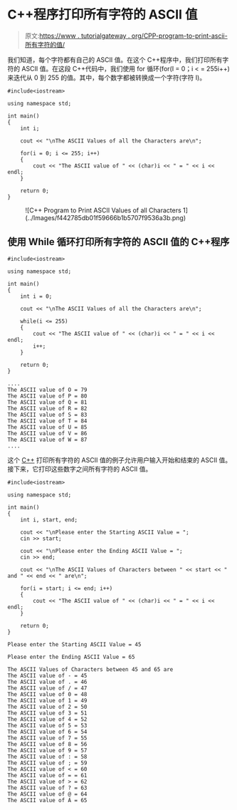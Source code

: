 # C++程序打印所有字符的 ASCII 值

> 原文:[https://www . tutorialgateway . org/CPP-program-to-print-ascii-所有字符的值/](https://www.tutorialgateway.org/cpp-program-to-print-ascii-values-of-all-characters/)

我们知道，每个字符都有自己的 ASCII 值。在这个 C++程序中，我们打印所有字符的 ASCII 值。在这段 C++代码中，我们使用 for 循环(for(I = 0；i < = 255i++)来迭代从 0 到 255 的值。其中，每个数字都被转换成一个字符(字符 I)。

```
#include<iostream>

using namespace std;

int main()
{
	int i;

	cout << "\nThe ASCII Values of all the Characters are\n";

	for(i = 0; i <= 255; i++)
	{
		cout << "The ASCII value of " << (char)i << " = " << i << endl;
	}

 	return 0;
}
```

<figure class="wp-block-image size-large">![C++ Program to Print ASCII Values of all Characters 1](../Images/f442785db01f59666b1b5707f9536a3b.png)</figure>

## 使用 While 循环打印所有字符的 ASCII 值的 C++程序

```
#include<iostream>

using namespace std;

int main()
{
	int i = 0;

	cout << "\nThe ASCII Values of all the Characters are\n";

	while(i <= 255)
	{
		cout << "The ASCII value of " << (char)i << " = " << i << endl;
		i++;
	}

 	return 0;
}
```

```
....
The ASCII value of O = 79
The ASCII value of P = 80
The ASCII value of Q = 81
The ASCII value of R = 82
The ASCII value of S = 83
The ASCII value of T = 84
The ASCII value of U = 85
The ASCII value of V = 86
The ASCII value of W = 87
....
```

这个 [C++](https://www.tutorialgateway.org/cpp-programs/) 打印所有字符的 ASCII 值的例子允许用户输入开始和结束的 ASCII 值。接下来，它打印这些数字之间所有字符的 ASCII 值。

```
#include<iostream>

using namespace std;

int main()
{
	int i, start, end;

	cout << "\nPlease enter the Starting ASCII Value = ";
	cin >> start;

	cout << "\nPlease enter the Ending ASCII Value = ";
	cin >> end;

	cout << "\nThe ASCII Values of Characters between " << start << " and " << end << " are\n";

	for(i = start; i <= end; i++)
	{
		cout << "The ASCII value of " << (char)i << " = " << i << endl;
	}

 	return 0;
}
```

```
Please enter the Starting ASCII Value = 45

Please enter the Ending ASCII Value = 65

The ASCII Values of Characters between 45 and 65 are
The ASCII value of - = 45
The ASCII value of . = 46
The ASCII value of / = 47
The ASCII value of 0 = 48
The ASCII value of 1 = 49
The ASCII value of 2 = 50
The ASCII value of 3 = 51
The ASCII value of 4 = 52
The ASCII value of 5 = 53
The ASCII value of 6 = 54
The ASCII value of 7 = 55
The ASCII value of 8 = 56
The ASCII value of 9 = 57
The ASCII value of : = 58
The ASCII value of ; = 59
The ASCII value of < = 60
The ASCII value of = = 61
The ASCII value of > = 62
The ASCII value of ? = 63
The ASCII value of @ = 64
The ASCII value of A = 65
```